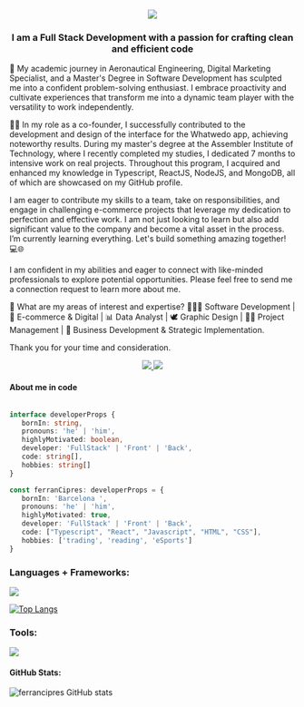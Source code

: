 <h1 align="center">
    <img src="https://readme-typing-svg.herokuapp.com/?font=Righteous&size=35&center=true&vCenter=true&width=500&height=70&duration=4000&lines=Hi+There!+I'm+Ferran+Cipres👋;" />
</h1>

<h3 align="center">I am a Full Stack Development with a passion for crafting clean and efficient code</h3>

🚀 My academic journey in Aeronautical Engineering, Digital Marketing Specialist, and a Master's Degree in Software Development has sculpted me into a confident problem-solving enthusiast. I embrace proactivity and cultivate experiences that transform me into a dynamic team player with the versatility to work independently.

👨‍⚖️ In my role as a co-founder, I successfully contributed to the development and design of the interface for the Whatwedo app, achieving noteworthy results. During my master's degree at the Assembler Institute of Technology, where I recently completed my studies, I dedicated 7 months to intensive work on real projects. Throughout this program, I acquired and enhanced my knowledge in Typescript, ReactJS, NodeJS, and MongoDB, all of which are showcased on my GitHub profile.

I am eager to contribute my skills to a team, take on responsibilities, and engage in challenging e-commerce projects that leverage my dedication to perfection and effective work. I am not just looking to learn but also add significant value to the company and become a vital asset in the process. I’m currently learning everything. Let's build something amazing together! 💻🌐

I am confident in my abilities and eager to connect with like-minded professionals to explore potential opportunities. Please feel free to send me a connection request to learn more about me.

💬 What are my areas of interest and expertise? 👨🏻‍🎤 Software Development | 🚀 E-commerce & Digital | 📊 Data Analyst | 🕊 Graphic Design | 👨‍⚖️ Project Management | 💼 Business Development & Strategic Implementation.

Thank you for your time and consideration.

<div align="center"> 
  <a href="mailto:ferrancipres@gmail.com">
    <img src="https://img.shields.io/badge/Gmail-333333?style=for-the-badge&logo=gmail&logoColor=red" />
  </a>
  <a href="https://linkedin.com/in/ferran-cipres" target="_blank">
    <img src="https://img.shields.io/badge/LinkedIn-0077B5?style=for-the-badge&logo=linkedin&logoColor=white" target="_blank" />
  </a>
</div>

#### About me in code
```typescript

interface developerProps {
   bornIn: string,
   pronouns: 'he' | 'him',
   highlyMotivated: boolean,
   developer: 'FullStack' | 'Front' | 'Back',
   code: string[],
   hobbies: string[]
}

const ferranCipres: developerProps = {
   bornIn: 'Barcelona ',
   pronouns: 'he' | 'him',
   highlyMotivated: true,
   developer: 'FullStack' | 'Front' | 'Back',
   code: ["Typescript", "React", "Javascript", "HTML", "CSS"],
   hobbies: ['trading', 'reading', 'eSports']
}
```

<h3 align="left">Languages + Frameworks:</h3>
<p align="left"> 
<a href= "httts://skillicons.dev">
	<img src="https://skillicons.dev/icons?i=git,github,html,css,js,typescript,react,redux,styledcomponents,vite,tailwind,bootstrap,express,mongodb,postgres,prisma,vercel,jenkins,vitest" /><br>
</a></p>

[![Top Langs](https://github-readme-stats.vercel.app/api/top-langs/?username=ferrancipres&show_icons=true&bg_color=00000000)](https://github.com/ferrancipres/github-readme-stats)

<h3 align="left">Tools:</h3>
<p align="left"> 
<a href= "httts://skillicons.dev">
	<img src="https://skillicons.dev/icons?i=vscode,replit,stackoverflow,wordpress,figma,ps,xd,canva" /><br>
</a></p>

#### GitHub Stats:
![ferrancipres GitHub stats](https://github-readme-stats.vercel.app/api?username=ferrancipres&show_icons=true&bg_color=00000000)       
